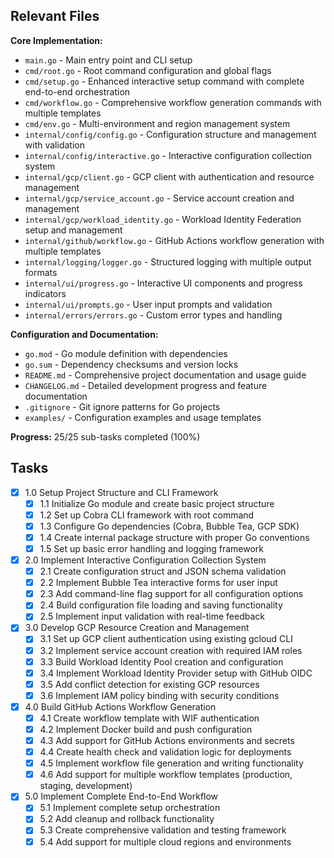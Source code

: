 ## Relevant Files

**Core Implementation:**
- `main.go` - Main entry point and CLI setup
- `cmd/root.go` - Root command configuration and global flags
- `cmd/setup.go` - Enhanced interactive setup command with complete end-to-end orchestration
- `cmd/workflow.go` - Comprehensive workflow generation commands with multiple templates
- `cmd/env.go` - Multi-environment and region management system
- `internal/config/config.go` - Configuration structure and management with validation
- `internal/config/interactive.go` - Interactive configuration collection system
- `internal/gcp/client.go` - GCP client with authentication and resource management
- `internal/gcp/service_account.go` - Service account creation and management
- `internal/gcp/workload_identity.go` - Workload Identity Federation setup and management
- `internal/github/workflow.go` - GitHub Actions workflow generation with multiple templates
- `internal/logging/logger.go` - Structured logging with multiple output formats
- `internal/ui/progress.go` - Interactive UI components and progress indicators
- `internal/ui/prompts.go` - User input prompts and validation
- `internal/errors/errors.go` - Custom error types and handling

**Configuration and Documentation:**
- `go.mod` - Go module definition with dependencies
- `go.sum` - Dependency checksums and version locks
- `README.md` - Comprehensive project documentation and usage guide
- `CHANGELOG.md` - Detailed development progress and feature documentation
- `.gitignore` - Git ignore patterns for Go projects
- `examples/` - Configuration examples and usage templates

**Progress:** 25/25 sub-tasks completed (100%)

## Tasks

- [x] 1.0 Setup Project Structure and CLI Framework
  - [x] 1.1 Initialize Go module and create basic project structure
  - [x] 1.2 Set up Cobra CLI framework with root command
  - [x] 1.3 Configure Go dependencies (Cobra, Bubble Tea, GCP SDK)
  - [x] 1.4 Create internal package structure with proper Go conventions
  - [x] 1.5 Set up basic error handling and logging framework

- [x] 2.0 Implement Interactive Configuration Collection System
  - [x] 2.1 Create configuration struct and JSON schema validation
  - [x] 2.2 Implement Bubble Tea interactive forms for user input
  - [x] 2.3 Add command-line flag support for all configuration options
  - [x] 2.4 Build configuration file loading and saving functionality
  - [x] 2.5 Implement input validation with real-time feedback

- [x] 3.0 Develop GCP Resource Creation and Management
  - [x] 3.1 Set up GCP client authentication using existing gcloud CLI
  - [x] 3.2 Implement service account creation with required IAM roles
  - [x] 3.3 Build Workload Identity Pool creation and configuration
  - [x] 3.4 Implement Workload Identity Provider setup with GitHub OIDC
  - [x] 3.5 Add conflict detection for existing GCP resources
  - [x] 3.6 Implement IAM policy binding with security conditions

- [x] 4.0 Build GitHub Actions Workflow Generation
  - [x] 4.1 Create workflow template with WIF authentication
  - [x] 4.2 Implement Docker build and push configuration
  - [x] 4.3 Add support for GitHub Actions environments and secrets
  - [x] 4.4 Create health check and validation logic for deployments
  - [x] 4.5 Implement workflow file generation and writing functionality
  - [x] 4.6 Add support for multiple workflow templates (production, staging, development)

- [x] 5.0 Implement Complete End-to-End Workflow
  - [x] 5.1 Implement complete setup orchestration
  - [x] 5.2 Add cleanup and rollback functionality  
  - [x] 5.3 Create comprehensive validation and testing framework
  - [x] 5.4 Add support for multiple cloud regions and environments